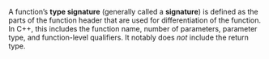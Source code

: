 A function’s **type signature** (generally called a **signature**) is defined as the parts of the function header that are used for differentiation of the function. In C++, this includes the function name, number of parameters, parameter type, and function-level qualifiers. It notably does _not_ include the return type.